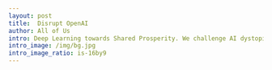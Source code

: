 ```yaml
---
layout: post
title:  Disrupt OpenAI
author: All of Us
intro: Deep Learning towards Shared Prosperity. We challenge AI dystopia and monopolies, and envision a future where humans and AI co-evolve in a world energized by democratized data and models.
intro_image: /img/bg.jpg
intro_image_ratio: is-16by9
---
```





